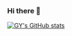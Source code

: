 ### Hi there 👋
[![GY's GitHub stats](https://github-readme-stats.vercel.app/api?username=QGY511)](https://github.com/anuraghazra/github-readme-stats)

<!--
**QGY511/QGY511** is a ✨ _special_ ✨ repository because its `README.md` (this file) appears on your GitHub profile.

Here are some ideas to get you started:

- 🔭 I’m currently working on ...
- 🌱 I’m currently learning ...
- 👯 I’m looking to collaborate on ...
- 🤔 I’m looking for help with ...
- 💬 Ask me about ...
- 📫 How to reach me: ...
- 😄 Pronouns: ...
- ⚡ Fun fact: ...
-->
